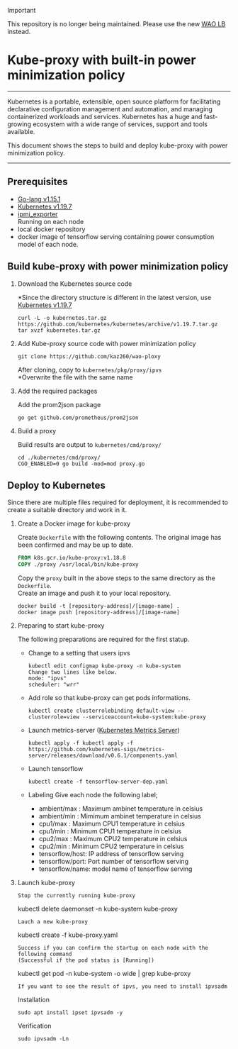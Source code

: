 > [!IMPORTANT]
> This repository is no longer being maintained. Please use the new [WAO LB](https://github.com/waok8s/wao-loadbalancer) instead.

# Kube-proxy with built-in power minimization policy

---

Kubernetes is a portable, extensible, open source platform for facilitating declarative configuration management and automation, and managing containerized workloads and services. Kubernetes has a huge and fast-growing ecosystem with a wide range of services, support and tools available.

This document shows the steps to build and deploy kube-proxy with power minimization policy.

---

## Prerequisites

* [Go-lang v1.15.1](https://golang.org/)
* [Kubernetes v1.19.7](https://github.com/kubernetes/kubernetes/releases/tag/v1.19.7)
* [ipmi_exporter](https://github.com/soundcloud/ipmi_exporter)  
  Running on each node
* local docker repository  
* docker image of tensorflow serving containing power consumption model of each node.  

## Build kube-proxy with power minimization policy

1. Download the Kubernetes source code

    *Since the directory structure is different in the latest version, use [Kubernetes v1.19.7](https://github.com/kubernetes/kubernetes/releases/tag/v1.19.7)
    ```
    curl -L -o kubernetes.tar.gz https://github.com/kubernetes/kubernetes/archive/v1.19.7.tar.gz
    tar xvzf kubernetes.tar.gz
    ```

2. Add Kube-proxy source code with power minimization policy
    ```
    git clone https://github.com/kaz260/wao-ploxy
    ```
    After cloning, copy to `kubernetes/pkg/proxy/ipvs`  
    *Overwrite the file with the same name

3. Add the required packages

    Add the prom2json package
    ```
    go get github.com/prometheus/prom2json
    ```

4. Build a proxy

    Build results are output to `kubernetes/cmd/proxy/`
    ```
    cd ./kubernetes/cmd/proxy/
    CGO_ENABLED=0 go build -mod=mod proxy.go
    ```

## Deploy to Kubernetes

Since there are multiple files required for deployment, it is recommended to create a suitable directory and work in it.

1. Create a Docker image for kube-proxy

    Create `Dockerfile` with the following contents.
    The original image has been confirmed and may be up to date.
    ``` Dockerfile
    FROM k8s.gcr.io/kube-proxy:v1.18.8
    COPY ./proxy /usr/local/bin/kube-proxy
    ```
    Copy the `proxy` built in the above steps to the same directory as the `Dockerfile`.  
    Create an image and push it to your local repository.
    ```
    docker build -t [repository-address]/[image-name] .
    docker image push [repository-address]/[image-name]
    ```

2. Preparing to start kube-proxy

    The following preparations are required for the first statup.
    * Change to a setting that users ipvs
        ```
        kubectl edit configmap kube-proxy -n kube-system
        Change two lines like below.
        mode: "ipvs"
        scheduler: "wrr"
        ```
    * Add role so that kube-proxy can get pods informations.
        ```
        kubectl create clusterrolebinding default-view --clusterrole=view --serviceaccount=kube-system:kube-proxy
        ```
    * Launch metrics-server ([Kubernetes Metrics Server](https://github.com/kubernetes-sigs/metrics-server))
        ```
        kubectl apply -f kubectl apply -f https://github.com/kubernetes-sigs/metrics-server/releases/download/v0.6.1/components.yaml
        ```
    * Launch tensorflow

        ```
        kubectl create -f tensorflow-server-dep.yaml
        ```
    * Labeling
        Give each node the following label;
        * ambient/max : Maximum ambinet temperature in celsius
        * ambient/min : Mimimum ambinet temperature in celsius
        * cpu1/max : Maximum CPU1 temperature in celsius
        * cpu1/min : Minimum CPU1 temperature in celsius
        * cpu2/max : Maximum CPU2 temperature in celsius
        * cpu2/min : Minimum CPU2 temperature in celsius
        * tensorflow/host: IP address of tensorflow serving
        * tensorflow/port: Port number of tensorflow serving
        * tensorflow/name: model name of tensorflow serving

3. Launch kube-proxy

    ```
    Stop the currently running kube-proxy
    ```
    kubectl delete daemonset -n kube-system kube-proxy
    ```
    Lauch a new kube-proxy
    ```
    kubectl create -f kube-proxy.yaml
    ```
    Success if you can confirm the startup on each node with the following command
    (Successful if the pod status is [Running])
    ```
    kubectl get pod -n kube-system -o wide | grep kube-proxy
    ```
    If you want to see the result of ipvs, you need to install ipvsadm
    ```
    Installation
    ```
    sudo apt install ipset ipvsadm -y
    ```
    Verification
    ```
    sudo ipvsadm -Ln
    ```
